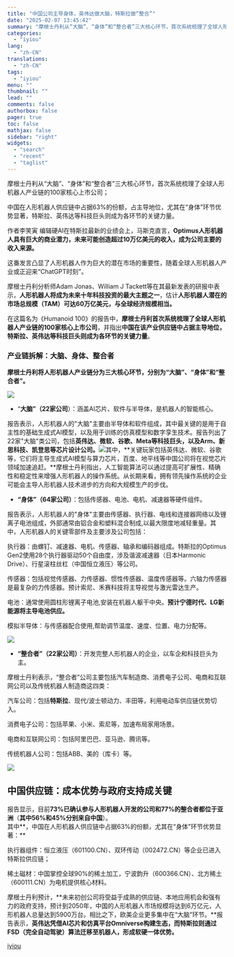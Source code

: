 ```yaml
---
title: "中国公司主导身体，英伟达做大脑，特斯拉做“整合”"
date: "2025-02-07 13:45:42"
summary: "摩根士丹利从“大脑”、“身体”和“整合者”三大核心环节，首次系统梳理了全球人形机器人产业链的100家..."
categories:
  - "iyiou"
lang:
  - "zh-CN"
translations:
  - "zh-CN"
tags:
  - "iyiou"
menu: ""
thumbnail: ""
lead: ""
comments: false
authorbox: false
pager: true
toc: false
mathjax: false
sidebar: "right"
widgets:
  - "search"
  - "recent"
  - "taglist"
---
```


摩根士丹利从“大脑”、“身体”和“整合者”三大核心环节，首次系统梳理了全球人形机器人产业链的100家核心上市公司；  
  
中国在人形机器人供应链中占据63%的份额，占主导地位，尤其在“身体”环节优势显著，特斯拉、英伟达等科技巨头则成为各环节的关键力量。

作者李笑寅 编辑硬AI在特斯拉最新的业绩会上，马斯克直言，**Optimus人形机器人具有巨大的商业潜力，未来可能创造超过10万亿美元的收入，成为公司主要的收入来源。**

这番发言凸显了人形机器人作为巨大的潜在市场的重要性，随着全球人形机器人产业或正迎来“ChatGPT时刻”。

摩根士丹利分析师Adam Jonas、William J Tackett等在其最新发表的研报中表示，**人形机器人将成为未来十年科技投资的最大主题之一**，估计**人形机器人潜在的市场总规模（TAM）可达60万亿美元，与全球经济规模相当。**

在这篇名为《Humanoid 100》的报告中，**摩根士丹利首次系统梳理了全球人形机器人产业链的100家核心上市公司**，并指出**中国在该产业供应链中占据主导地位，特斯拉、英伟达等科技巨头则成为各环节的关键力量**。

### **产业链拆解：大脑、身体、整合者**

**摩根士丹利将人形机器人产业链分为三大核心环节，分别为“大脑”、“身体”和“整合者”。**

![](https://diting-hetu.iyiou.com/async/weixin/9xXIOpDMJ8Ev167ZXe89)

* “**大脑”（22家公司**）：涵盖AI芯片、软件与半导体，是机器人的智能核心。

报告表示，人形机器人的"大脑"主要由半导体和软件组成，其中最关键的是用于自主性的基础生成式AI模型，以及用于训练的仿真模型和数字孪生技术。报告列出了22家"大脑"类公司，包括**英伟达、微软、谷歌、Meta等科技巨头，以及Arm、新思科技、凯登思等芯片设计公司。**![](https://diting-hetu.iyiou.com/async/weixin/ZARFxzqD6nCYksbQIoRq)其中，**关键玩家包括英伟达、微软、谷歌等，它们将主导生成式AI模型与算力芯片，百度、地平线等中国公司将在视觉芯片领域加速追赶。**摩根士丹利指出，人工智能算法可以通过提高可扩展性、精确性和稳定性来增强人形机器人的操作系统。从长期来看，拥有领先操作系统的企业可能会主导人形机器人技术进步的方向和大规模生产的步伐。

* **“身体”（64家公司）**：包括传感器、电池、电机、减速器等硬件组件。

报告表示，人形机器人的"身体"主要由传感器、执行器、电线和连接器网络以及锂离子电池组成，外部通常由铝合金和塑料混合制成,以最大限度地减轻重量。其中，人形机器人的关键零部件及主要涉及公司包括：

执行器：由螺钉、减速器、电机、传感器、轴承和编码器组成。特斯拉的Optimus Gen2使用28个执行器驱动50个自由度，涉及谐波减速器（日本Harmonic Drive）、行星滚柱丝杠（中国恒立液压）等公司。  
  
传感器：包括视觉传感器、力传感器、惯性传感器、温度传感器等。六轴力传感器是最复杂的力传感器。预计索尼、禾赛科技将主导视觉与激光雷达生产。  
  
电池：通常使用圆柱形锂离子电池,安装在机器人躯干中央。**预计宁德时代、LG新能源将主导电池供应。**  
  
模拟半导体：与传感器配合使用,帮助调节温度、速度、位置、电力分配等。

![](https://diting-hetu.iyiou.com/async/weixin/sgTQKKD8GZkhXNgcnt34)

* **“整合者”（22家公司）**：开发完整人形机器人的企业，以车企和科技巨头为主。

摩根士丹利表示，“整合者”公司主要包括汽车制造商、消费电子公司、电商和互联网公司以及传统机器人制造商这四类：

汽车公司：包括**特斯拉**、现代/波士顿动力、丰田等，利用电动车供应链优势切入。  
  
消费电子公司：包括苹果、小米、索尼等，加速布局家用场景。  
  
电商和互联网公司：包括阿里巴巴、亚马逊、腾讯等。  
  
传统机器人公司：包括ABB、美的（库卡）等。

![](https://diting-hetu.iyiou.com/async/weixin/Gf3hFvEZ0HrqDPJI55NP)

**中国供应链：成本优势与政府支持成关键**
----------------------

报告显示，目前**73%已确认参与人形机器人开发的公司和77%的整合者都位于亚洲**（**其中56%和45%分别来自中国**）。  
其中**，中国在人形机器人供应链中占据63%的份额，尤其在“身体”环节优势显著：**

执行器组件：恒立液压（601100.CN）、双环传动（002472.CN）等企业已进入特斯拉供应链；

稀土磁材：中国掌控全球90%的稀土加工，宁波韵升（600366.CN）、北方稀土（600111.CN）为电机提供核心材料。

摩根士丹利预计，**未来初创公司将受益于成熟的供应链、本地应用机会和强有力的政府支持，预计到2050年，中国的人形机器人市场规模将达到6万亿元，人形机器人总量达到5900万台。相比之下，欧美企业更多集中在“大脑”环节。**报告表示，**英伟达凭借AI芯片和仿真平台Omniverse构建生态，而特斯拉则通过FSD（完全自动驾驶）算法迁移至机器人，形成软硬一体优势。**

[iyiou](https://www.iyiou.com/news/202502071089690)
